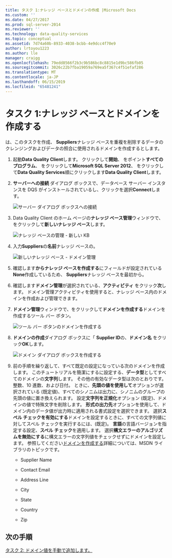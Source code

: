 ```yaml
---
title: タスク 1:ナレッジ ベースとドメインの作成 |Microsoft Docs
ms.custom: ''
ms.date: 04/27/2017
ms.prod: sql-server-2014
ms.reviewer: ''
ms.technology: data-quality-services
ms.topic: conceptual
ms.assetid: 7d74a60b-8933-4038-bcbb-4e9dcc4f70e9
author: lrtoyou1223
ms.author: lle
manager: craigg
ms.openlocfilehash: 79edd8566f2b3c9b586bc8c8815e1d9bc586fb05
ms.sourcegitcommit: 3026c22b7fba19059a769ea5f367c4f51efaf286
ms.translationtype: MT
ms.contentlocale: ja-JP
ms.lasthandoff: 06/15/2019
ms.locfileid: "65481241"
---
```

# <a name="task-1-creating-a-knowledge-base-and-domains"></a>タスク 1:ナレッジ ベースとドメインを作成する
  は、このタスクを作成、 **Suppliers**ナレッジ ベースを重複を削除するデータのクレンジングおよびデータの照合に使用されるドメインを作成するとします。  
  
1.  起動**Data Quality Client**します。 クリックして**開始**、 をポイント**すべてのプログラム**、 をクリックして**Microsoft SQL Server 2012**、 をクリックして**Data Quality Services**順にクリックします**Data Quality Client**します。  
  
2.  **サーバーへの接続** ダイアログ ボックスで、データベース サーバー インスタンスを DQS がインストールされているし、クリックを選択**Connect**します。  
  
     ![サーバー ダイアログ ボックスへの接続](../../2014/tutorials/media/et-creatingaknowledgebaseanddomains-01.jpg "サーバー ダイアログ ボックスへの接続")  
  
3.  Data Quality Client のホーム ページの**ナレッジ ベース管理**ウィンドウで、をクリックして**新しいナレッジ ベース**します。  
  
     ![ナレッジ ベースの管理 - 新しい KB](../../2014/tutorials/media/et-creatingaknowledgebaseanddomains-02.jpg "ナレッジ ベースの管理 - 新しい KB")  
  
4.  入力**Suppliers**の**名前**ナレッジ ベースの。  
  
     ![新しいナレッジ ベース - ドメイン管理](../../2014/tutorials/media/et-creatingaknowledgebaseanddomains-03.jpg "新しいナレッジ ベースのドメインの管理")  
  
5.  確認します**からナレッジ ベースを作成する**にフィールドが設定されている**None**作成しているため、 **Suppliers**ナレッジ ベースを最初から。  
  
6.  確認します**ドメイン管理**が選択されている、**アクティビティ** をクリック**次**します。 ドメイン管理アクティビティを使用すると、ナレッジ ベース内のドメインを作成および管理できます。  
  
7.  **ドメイン管理**ウィンドウで、をクリックして**ドメインを作成する**ドメインを作成するツール バー ボタン。  
  
     ![ツール バー ボタンのドメインを作成する](../../2014/tutorials/media/et-creatingaknowledgebaseanddomains-04.jpg "ドメイン ツール バー ボタンの作成")  
  
8.  **ドメインの作成**ダイアログ ボックスに「 **Supplier ID**の、**ドメイン名** をクリック**OK**します。  
  
     ![ドメイン ダイアログ ボックスを作成する](../../2014/tutorials/media/et-creatingaknowledgebaseanddomains-05.jpg "ドメイン ダイアログ ボックスの作成")  
  
9. 前の手順を繰り返して、すべて既定の設定になっている次のドメインを作成します。 このチュートリアルを簡潔にするに設定する、**データ型**としてすべてのドメインの**文字列**します。 その他の有効なデータ型は次のとおりです。整数、10 進数、および日付。 ときに、**先頭の値を使用して**オプションが選択されている (既定値)、すべてのシノニムは出力に、シノニムのグループの先頭の値に置き換えられます。 設定**文字列を正規化**オプション (既定)、ドメインの値で特殊文字を削除します。 **形式の出力先**オプションを使用して、ドメイン内のデータ値が出力時に適用される書式設定を選択できます。 選択**スペル チェックを有効にする**ドメインを設定するときに、すべての文字列値に対してスペル チェックを実行するには、(既定)。 **言語**の言語バージョンを指定する設定、**スペル チェック**を適用します。 選択**構文エラーのアルゴリズムを無効にする**に構文エラーの文字列値をチェックせずにドメインを設定します。 参照してください[ドメインを作成する](https://msdn.microsoft.com/library/hh510401.aspx)詳細については、MSDN ライブラリのトピックです。  
  
    -   Supplier Name  
  
    -   Contact Email  
  
    -   Address Line  
  
    -   City  
  
    -   State  
  
    -   Country  
  
    -   Zip  
  
## <a name="next-step"></a>次の手順  
 [タスク 2: ドメイン値を手動で追加します。](../../2014/tutorials/task-2-adding-domain-values-manually.md)  
  
  
